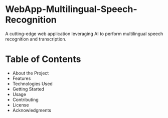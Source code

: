 # WebApp-Multilingual-Speech-Recognition
A cutting-edge web application leveraging AI to perform multilingual speech recognition and transcription.
# Table of Contents
- About the Project
- Features
- Technologies Used
- Getting Started
- Usage
- Contributing
- License
- Acknowledgments

